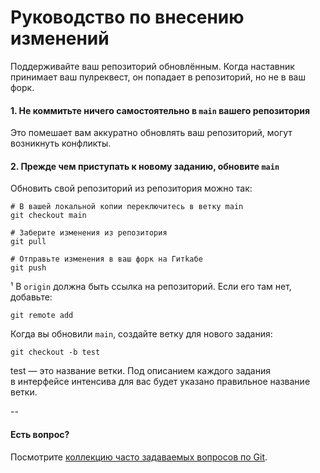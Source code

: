 # Руководство по внесению изменений

Поддерживайте ваш репозиторий обновлённым. Когда наставник принимает ваш пулреквест, он попадает в репозиторий, но не в ваш форк.

#### 1. Не коммитьте ничего самостоятельно в `main` вашего репозитория

Это помешает вам аккуратно обновлять ваш репозиторий, могут возникнуть конфликты.

#### 2. Прежде чем приступать к новому заданию, обновите `main`

Обновить свой репозиторий из репозитория можно так:

```
# В вашей локальной копии переключитесь в ветку main
git checkout main

# Заберите изменения из репозитория
git pull 

# Отправьте изменения в ваш форк на Гитkабе
git push
```

¹ В `origin` должна быть ссылка на репозиторий. Если его там нет, добавьте:

```
git remote add 
```

Когда вы обновили `main`, создайте ветку для нового задания:

```
git checkout -b test
```

 test — это название ветки. Под описанием каждого задания в интерфейсе интенсива для вас будет указано правильное название ветки.

--

#### Есть вопрос?

Посмотрите [коллекцию часто задаваемых вопросов по Git](http://firstaidgit.ru).
